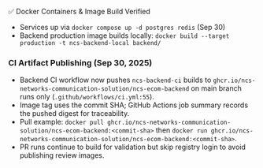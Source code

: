 ✅ Docker Containers & Image Build Verified
- Services up via `docker compose up -d postgres redis` (Sep 30)
- Backend production image builds locally: `docker build --target production -t ncs-backend-local backend/`

### CI Artifact Publishing (Sep 30, 2025)
- Backend CI workflow now pushes `ncs-backend-ci` builds to `ghcr.io/ncs-networks-communication-solution/ncs-ecom-backend` on main branch runs only (`.github/workflows/ci.yml:55`).
- Image tag uses the commit SHA; GitHub Actions job summary records the pushed digest for traceability.
- Pull example: `docker pull ghcr.io/ncs-networks-communication-solution/ncs-ecom-backend:<commit-sha>` then `docker run ghcr.io/ncs-networks-communication-solution/ncs-ecom-backend:<commit-sha>`.
- PR runs continue to build for validation but skip registry login to avoid publishing review images.
